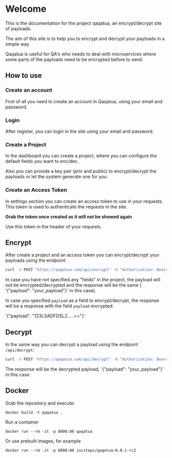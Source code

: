 # Welcome

This is the documentation for the project qaqatua, an encrypt/decrypt site of payloads.

The aim of this site is to help you to encrypt and decrypt your payloads in a simple way

Qaqatua is useful for QA's who needs to deal with microservices where some parts of the payloads need to be encrypted before to send.


## How to use

### Create an account

First of all you need to create an account in Qaqatua, using your email and password.

### Login

After register, you can login in the site using your email and password.

### Create a Project

In the dashboard you can create a project, where you can configure the default fields you want to enc/dec.

Also you can provide a key pair (priv and public) to encrypt/decrypt the payloads or let the system generate one for you.

### Create an Access Token

In settings section you can create an access token to use in your requests. This token is used to authenticate the requests in the site.

**Grab the token once created as it will not be showed again**

Use this token in the header of your requests.


## Encrypt

After create a project and an access token you can encrypt/decrypt your payloads using the endpoint:

```bash
curl -X POST "https://qaqatua.com/api/encrypt" -H "Authorization: Bearer <your_token>" -d '{"payload": "your_payload"}'
```

In case you have not specified any "fields" in the project, the payload will not be encrypted/decrypted and the
response will be the same ( '{"payload": "your_payload"}' in this case).

In case you specified `payload` as a field to encrypt/decrypt, the response will be a response with the field
`payload` encrypted:

'{"payload": "123LSADFDSL2.....=="}'

## Decrypt

In the same way you can decrypt a payload using the endpoint `/api/decrypt`:

```bash
curl -X POST "https://qaqatua.com/api/decrypt" -H "Authorization: Bearer <your_token>" -d '{"payload": "123213....=="}'
```

The response will be the decrypted payload, '{"payload": "your_payload"}' in this case.


## Docker

Grab the repository and execute:

`docker build -t qaqatua .`

Run a container

`docker run --rm -it -p 8000:80 qaqatua`

Or use prebuilt images, for example

`docker run --rm -it -p 8000:80 incsteps/qaqatua:0.0.1-rc2`

